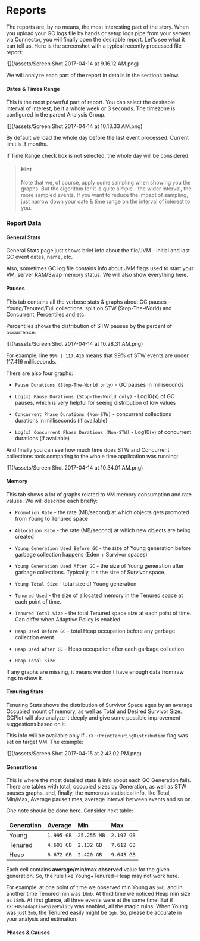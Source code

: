 # Reports

The reports are, by no means, the most interesting part of the story. When you upload your GC logs file by hands or setup logs pipe from your servers via Connector, you will finally open the desirable report. Let's see what it can tell us. Here is the screenshot with a typical recently processed file report:

![](/assets/Screen Shot 2017-04-14 at 9.16.12 AM.png)

We will analyze each part of the report in details in the sections below.

#### Dates & Times Range

This is the most powerful part of report. You can select the desirable interval of interest, be it a whole week or 3 seconds. The timezone is configured in the parent Analysis Group.

![](/assets/Screen Shot 2017-04-14 at 10.13.33 AM.png)

By default we load the whole day before the last event processed. Current limit is 3 months.

If Time Range check box is not selected, the whole day will be considered.

> #### Hint
>
> Note that we, of course, apply some sampling when showing you the graphs. But the algorithm for it is quite simple - the wider interval, the more sampled events. If you want to reduce the impact of sampling, just narrow down your date & time range on the interval of interest to you.

### Report Data

#### General Stats

General Stats page just shows brief info about the file/JVM - initial and last GC event dates, name, etc.

Also, sometimes GC log file contains info about JVM flags used to start your VM, server RAM/Swap memory status. We will also show everything here.

#### Pauses

This tab contains all the verbose stats & graphs about GC pauses - Young/Tenured/Full collections, split on STW \(Stop-The-World\) and Concurrent, Percentiles and etc.

Percentiles shows the distribution of STW pauses by the percent of occurrence:

![](/assets/Screen Shot 2017-04-14 at 10.28.31 AM.png)

For example, line `99% | 117.416` means that 99% of STW events are under 117.416 milliseconds.

There are also four graphs:

* `Pause Durations (Stop-The-World only)` - GC pauses in milliseconds

* `Log(x) Pause Durations (Stop-The-World only)` - Log10\(x\) of GC pauses, which is very helpful for seeing distribution of low values

* `Concurrent Phase Durations (Non-STW)` - concurrent collections durations in milliseconds \(if available\)

* `Log(x) Concurrent Phase Durations (Non-STW)` - Log10\(x\) of concurrent durations \(if available\)

And finally you can see how much time does STW and Concurrent collections took comparing to the whole time application was running:

![](/assets/Screen Shot 2017-04-14 at 10.34.01 AM.png)

#### Memory

This tab shows a lot of graphs related to VM memory consumption and rate values. We will describe each briefly:

* `Promotion Rate` - the rate \(MB/second\) at which objects gets promoted from Young to Tenured space
* `Allocation Rate` - the rate \(MB/second\) at which new objects are being created
* `Young Generation Used Before GC` - the size of Young generation before garbage collection happens \(Eden + Survivor spaces\)
* `Young Generation Used After GC` - the size of Young generation after garbage collections. Typically, it's the size of Survivor space.
* `Young Total Size` - total size of Young generation.

* `Tenured Used` - the size of allocated memory in the Tenured space at each point of time.

* `Tenured Total Size` - the total Tenured space size at each point of time. Can differ when Adaptive Policy is enabled.

* `Heap Used Before GC` - total Heap occupation before any garbage collection event.

* `Heap Used After GC` - Heap occupation after each garbage collection.

* `Heap Total Size`

If any graphs are missing, it means we don't have enough data from raw logs to show it.

#### Tenuring Stats

Tenuring Stats shows the distribution of Survivor Space ages by an average Occupied mount of memory, as well as Total and Desired Survivor Size. GCPlot will also analyze it deeply and give some possible improvement suggestions based on it.

This info will be available only if `-XX:+PrintTenuringDistribution` flag was set on target VM. The example:

![](/assets/Screen Shot 2017-04-15 at 2.43.02 PM.png)

#### Generations

This is where the most detailed stats & info about each GC Generation falls. There are tables with total, occupied sizes by Generation, as well as STW pauses graphs, and, finally, the numerous statistical info, like Total, Min/Max, Average pause times, average interval between events and so on.

One note should be done here. Consider next table:

| Generation | Average | Min | Max |
| :--- | :--- | :--- | :--- |
| Young | `1.995 GB` | `25.255 MB` | `2.197 GB` |
| Tenured | `4.691 GB` | `2.132 GB` | `7.612 GB` |
| Heap | `6.672 GB` | `2.420 GB` | `9.643 GB` |

Each cell contains **average/min/max observed** value for the given generation. So, the rule like Young+Tenured=Heap may not work here.

For example: at one point of time we observed min Young as `5mb`, and in another time Tenured min was `10mb`. At third time we noticed Heap min size as `15mb`. At first glance, all three events were at the same time! But if `-XX:+UseAdaptiveSizePolicy` was enabled, all the magic ruins. When Young was just `5mb`, the Tenured easily might be `1gb`. So, please be accurate in your analysis and estimation.

#### Phases & Causes 



